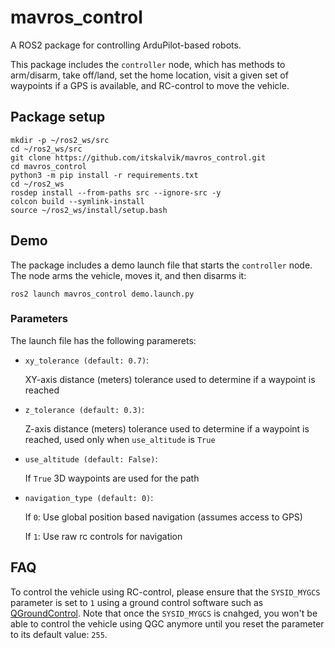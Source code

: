# mavros_control
A ROS2 package for controlling ArduPilot-based robots.

This package includes the ```controller``` node, which has methods to arm/disarm, take off/land, set the home location, visit a given set of waypoints if a GPS is available, and RC-control to move the vehicle.

## Package setup
  ```
  mkdir -p ~/ros2_ws/src
  cd ~/ros2_ws/src
  git clone https://github.com/itskalvik/mavros_control.git
  cd mavros_control
  python3 -m pip install -r requirements.txt
  cd ~/ros2_ws
  rosdep install --from-paths src --ignore-src -y
  colcon build --symlink-install
  source ~/ros2_ws/install/setup.bash
  ```

## Demo
The package includes a demo launch file that starts the ```controller``` node. The node arms the vehicle, moves it, and then disarms it:
```
ros2 launch mavros_control demo.launch.py
```

### Parameters
The launch file has the following paramerets:
- ```xy_tolerance (default: 0.7)```: 

  XY-axis distance (meters) tolerance used to determine if a waypoint is reached
- ```z_tolerance (default: 0.3)```: 

  Z-axis distance (meters) tolerance used to determine if a waypoint is reached, used only when ```use_altitude``` is ```True``` 
- ```use_altitude (default: False)```:

  If ```True``` 3D waypoints are used for the path
- ```navigation_type (default: 0)```: 

  If ```0```: Use global position based navigation (assumes access to GPS)
  
  If ```1```: Use raw rc controls for navigation

## FAQ
To control the vehicle using RC-control, please ensure that the ```SYSID_MYGCS``` parameter is set to ```1``` using a ground control software such as [QGroundControl](https://qgroundcontrol.com/). Note that once the ```SYSID_MYGCS``` is cnahged, you won't be able to control the vehicle using QGC anymore until you reset the parameter to its default value: ```255```.